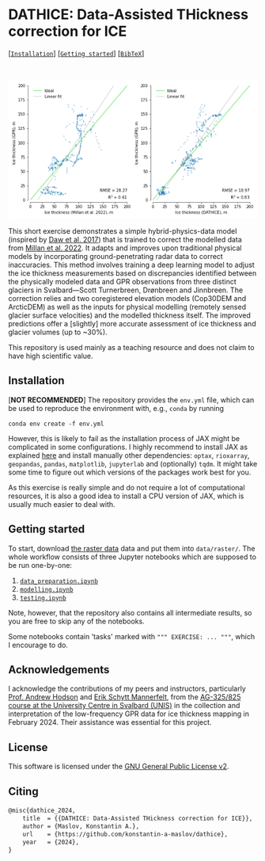 # DATHICE: Data-Assisted THickness correction for ICE

<!-- [Konstantin A. Maslov](https://people.utwente.nl/k.a.maslov) -->

[[`Installation`](#installation)] [[`Getting started`](#getting-started)] [[`BibTeX`](#citing)] 

<br/>

![Correction of the Millan et al. 2022 data with DATHICE](assets/plot.png)

This short exercise demonstrates a simple hybrid-physics-data model (inspired by [Daw et al. 2017](https://arxiv.org/abs/1710.11431)) that is trained to correct the modelled data from [Millan et al. 2022](https://www.nature.com/articles/s41561-021-00885-z). 
It adapts and improves upon traditional physical models by incorporating ground-penetrating radar data to correct inaccuracies. 
This method involves training a deep learning model to adjust the ice thickness measurements based on discrepancies identified between the physically modeled data and GPR observations from three distinct glaciers in Svalbard&mdash;Scott Turnerbreen, Drønbreen and Jinnbreen. 
The correction relies and two coregistered elevation models (Cop30DEM and ArcticDEM) as well as the inputs for physical modelling (remotely sensed glacier surface velocities) and the modelled thickness itself. 
The improved predictions offer a \[slightly\] more accurate assessment of ice thickness and glacier volumes (up to ~30%).

This repository is used mainly as a teaching resource and does not claim to have high scientific value. 

## Installation

\[**NOT RECOMMENDED**\] The repository provides the `env.yml` file, which can be used to reproduce the environment with, e.g., `conda` by running
```
conda env create -f env.yml
```

However, this is likely to fail as the installation process of JAX might be complicated in some configurations.
I highly recommend to install JAX as explained [here](https://jax.readthedocs.io/en/latest/installation.html) and install manually other dependencies: `optax`, `rioxarray`, `geopandas`, `pandas`, `matplotlib`, `jupyterlab` and (optionally) `tqdm`. 
It might take some time to figure out which versions of the packages work best for you. 

As this exercise is really simple and do not require a lot of computational resources, it is also a good idea to install a CPU version of JAX, which is usually much easier to deal with.

## Getting started

To start, download [the raster data](https://bit.ly/4gce19k) data and put them into `data/raster/`.
The whole workflow consists of three Jupyter notebooks which are supposed to be run one-by-one:
1. [`data_preparation.ipynb`](data_preparation.ipynb)
2. [`modelling.ipynb`](modelling.ipynb)
3. [`testing.ipynb`](testing.ipynb)

Note, however, that the repository also contains all intermediate results, so you are free to skip any of the notebooks.

Some notebooks contain 'tasks' marked with `""" EXERCISE: ... """`, which I encourage to do. 

## Acknowledgements

I acknowledge the contributions of my peers and instructors, particularly [Prof. Andrew Hodson](https://www.unis.no/staff/andy-hodson/) and [Erik Schytt Mannerfelt](https://www.mn.uio.no/geo/english/people/aca/geohyd/erikmann/), from the [AG-325/825 course at the University Centre in Svalbard (UNIS)](https://www.unis.no/courses/ag-825-glaciology/) in the collection and interpretation of the low-frequency GPR data for ice thickness mapping in February 2024. 
Their assistance was essential for this project. 

## License

This software is licensed under the [GNU General Public License v2](LICENSE).

## Citing

```
@misc{dathice_2024,
    title  = {{DATHICE: Data-Assisted THickness correction for ICE}},
    author = {Maslov, Konstantin A.},
    url    = {https://github.com/konstantin-a-maslov/dathice},
    year   = {2024},
}
``` 
